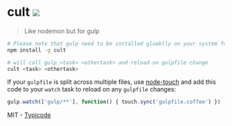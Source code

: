 # cult [![](https://img.shields.io/npm/v/cult.svg?style=flat)](https://www.npmjs.com/package/cult)

> Like nodemon but for gulp

```bash
# Please note that gulp need to be installed gloablly on your system for cult to work
npm install -g cult
```

```bash
# will call gulp <task> <othertask> and reload on gulpfile change
cult <task> <othertask>
```

If your `gulpfile` is split across multiple files, use [node-touch](https://github.com/isaacs/node-touch) and add this code to your `watch` task to reload on any `gulpfile` changes:

```javascript
gulp.watch(['gulp/**'], function() { touch.sync('gulpfile.coffee') })
```

MIT - [Typicode](https://github.com/typicode)
